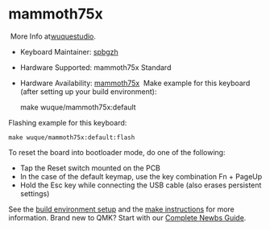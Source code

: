 # mammoth75x
​
More Info at[wuquestudio](https://shop.wuquestudio.com/).
​
* Keyboard Maintainer: [spbgzh](https://github.com/spbgzh)
* Hardware Supported: mammoth75x Standard
* Hardware Availability: [mammoth75x](https://shop.wuquestudio.com/)
​
Make example for this keyboard (after setting up your build environment):

    make wuque/mammoth75x:default

Flashing example for this keyboard:

    make wuque/mammoth75x:default:flash

To reset the board into bootloader mode, do one of the following:

* Tap the Reset switch mounted on the PCB
* In the case of the default keymap, use the key combination Fn + PageUp
* Hold the Esc key while connecting the USB cable (also erases persistent settings)

See the [build environment setup](https://docs.qmk.fm/#/getting_started_build_tools) and the [make instructions](https://docs.qmk.fm/#/getting_started_make_guide) for more information. Brand new to QMK? Start with our [Complete Newbs Guide](https://docs.qmk.fm/#/newbs).
